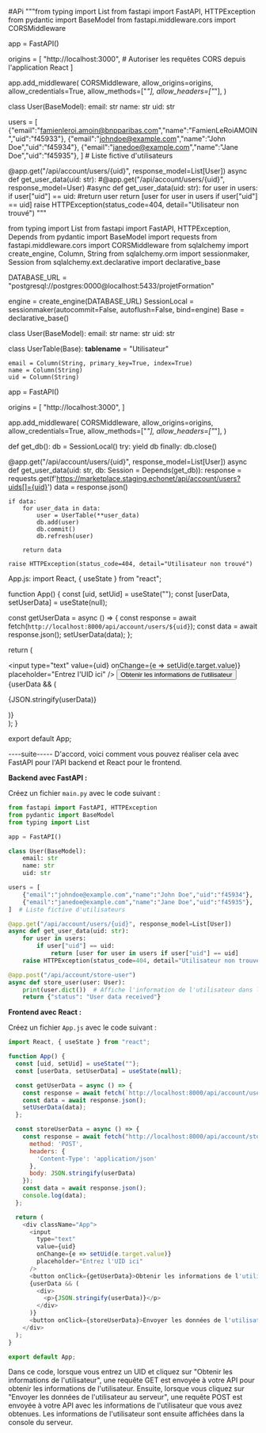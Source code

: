 #APi
"""from typing import List
from fastapi import FastAPI, HTTPException
from pydantic import BaseModel
from fastapi.middleware.cors import CORSMiddleware

app = FastAPI()

origins = [
    "http://localhost:3000",  # Autoriser les requêtes CORS depuis l'application React
]

app.add_middleware(
    CORSMiddleware,
    allow_origins=origins,
    allow_credentials=True,
    allow_methods=["*"],
    allow_headers=["*"],
)

class User(BaseModel):
    email: str
    name: str
    uid: str


users = [
    {"email":"famienleroi.amoin@bnpparibas.com","name":"FamienLeRoiAMOIN","uid":"f45933"},
    {"email":"johndoe@example.com","name":"John Doe","uid":"f45934"},
    {"email":"janedoe@example.com","name":"Jane Doe","uid":"f45935"},
]  # Liste fictive d'utilisateurs


@app.get("/api/account/users/{uid}", response_model=List[User])
async def get_user_data(uid: str):
#@app.get("/api/account/users/{uid}", response_model=User)
#async def get_user_data(uid: str):
    for user in users:
        if user["uid"] == uid:
            #return user
            return [user for user in users if user["uid"] == uid]
    raise HTTPException(status_code=404, detail="Utilisateur non trouvé")
"""

from typing import List
from fastapi import FastAPI, HTTPException, Depends
from pydantic import BaseModel
import requests
from fastapi.middleware.cors import CORSMiddleware
from sqlalchemy import create_engine, Column, String
from sqlalchemy.orm import sessionmaker, Session
from sqlalchemy.ext.declarative import declarative_base

DATABASE_URL = "postgresql://postgres:0000@localhost:5433/projetFormation"

engine = create_engine(DATABASE_URL)
SessionLocal = sessionmaker(autocommit=False, autoflush=False, bind=engine)
Base = declarative_base()

class User(BaseModel):
    email: str
    name: str
    uid: str

class UserTable(Base):
    __tablename__ = "Utilisateur"

    email = Column(String, primary_key=True, index=True)
    name = Column(String)
    uid = Column(String)

app = FastAPI()

origins = [
    "http://localhost:3000",
]

app.add_middleware(
    CORSMiddleware,
    allow_origins=origins,
    allow_credentials=True,
    allow_methods=["*"],
    allow_headers=["*"],
)

def get_db():
    db = SessionLocal()
    try:
        yield db
    finally:
        db.close()

@app.get("/api/account/users/{uid}", response_model=List[User])
async def get_user_data(uid: str, db: Session = Depends(get_db)):
    response = requests.get(f'https://marketplace.staging.echonet/api/account/users?uids[]={uid}')
    data = response.json()

    if data:
        for user_data in data:
            user = UserTable(**user_data)
            db.add(user)
            db.commit()
            db.refresh(user)

        return data

    raise HTTPException(status_code=404, detail="Utilisateur non trouvé")



App.js:
import React, { useState } from "react";

function App() {
  const [uid, setUid] = useState("");
  const [userData, setUserData] = useState(null);

  const getUserData = async () => {
    const response = await fetch(`http://localhost:8000/api/account/users/${uid}`);
    const data = await response.json();
    setUserData(data);
  };

  return (
    <div className="App">
      <input
        type="text"
        value={uid}
        onChange={e => setUid(e.target.value)}
        placeholder="Entrez l'UID ici"
      />
      <button onClick={getUserData}>Obtenir les informations de l'utilisateur</button>
      {userData && (
        <div>
          <p>{JSON.stringify(userData)}</p>
        </div>
      )}
    </div>
  );
}

export default App;



----suite-----
D'accord, voici comment vous pouvez réaliser cela avec FastAPI pour l'API backend et React pour le frontend.

**Backend avec FastAPI :**

Créez un fichier `main.py` avec le code suivant :

```python
from fastapi import FastAPI, HTTPException
from pydantic import BaseModel
from typing import List

app = FastAPI()

class User(BaseModel):
    email: str
    name: str
    uid: str

users = [
    {"email":"johndoe@example.com","name":"John Doe","uid":"f45934"},
    {"email":"janedoe@example.com","name":"Jane Doe","uid":"f45935"},
]  # Liste fictive d'utilisateurs

@app.get("/api/account/users/{uid}", response_model=List[User])
async def get_user_data(uid: str):
    for user in users:
        if user["uid"] == uid:
            return [user for user in users if user["uid"] == uid]
    raise HTTPException(status_code=404, detail="Utilisateur non trouvé")

@app.post("/api/account/store-user")
async def store_user(user: User):
    print(user.dict())  # Affiche l'information de l'utilisateur dans la console
    return {"status": "User data received"}
```

**Frontend avec React :**

Créez un fichier `App.js` avec le code suivant :

```javascript
import React, { useState } from "react";

function App() {
  const [uid, setUid] = useState("");
  const [userData, setUserData] = useState(null);

  const getUserData = async () => {
    const response = await fetch(`http://localhost:8000/api/account/users/${uid}`);
    const data = await response.json();
    setUserData(data);
  };

  const storeUserData = async () => {
    const response = await fetch("http://localhost:8000/api/account/store-user", {
      method: 'POST',
      headers: {
        'Content-Type': 'application/json'
      },
      body: JSON.stringify(userData)
    });
    const data = await response.json();
    console.log(data);
  };

  return (
    <div className="App">
      <input
        type="text"
        value={uid}
        onChange={e => setUid(e.target.value)}
        placeholder="Entrez l'UID ici"
      />
      <button onClick={getUserData}>Obtenir les informations de l'utilisateur</button>
      {userData && (
        <div>
          <p>{JSON.stringify(userData)}</p>
        </div>
      )}
      <button onClick={storeUserData}>Envoyer les données de l'utilisateur au serveur</button>
    </div>
  );
}

export default App;
```

Dans ce code, lorsque vous entrez un UID et cliquez sur "Obtenir les informations de l'utilisateur", une requête GET est envoyée à votre API pour obtenir les informations de l'utilisateur. Ensuite, lorsque vous cliquez sur "Envoyer les données de l'utilisateur au serveur", une requête POST est envoyée à votre API avec les informations de l'utilisateur que vous avez obtenues. Les informations de l'utilisateur sont ensuite affichées dans la console du serveur.
